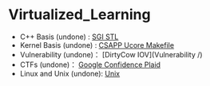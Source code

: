 # Virtualized_Learning

- C++ Basis (undone) :  		 [SGI STL](C++/)
- Kernel Basis (undone) :      [CSAPP Ucore Makefile](Kernel/)
- Vulnerability (undone)：    [DirtyCow IOV](Vulnerability /)
- CTFs (undone)：                  [Google Confidence Plaid](CTFs/)
- Linux and Unix (undone):   [Unix](Linux_and_Unix/)

